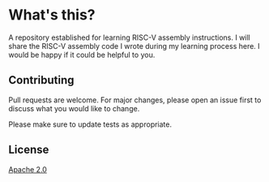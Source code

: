 # What's this?

A repository established for learning RISC-V assembly instructions. I will share the RISC-V assembly code I wrote during my learning process here. I would be happy if it could be helpful to you.

## Contributing

Pull requests are welcome. For major changes, please open an issue first
to discuss what you would like to change.

Please make sure to update tests as appropriate.

## License

[Apache 2.0](https://choosealicense.com/licenses/apache-2.0/)